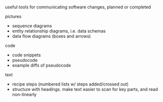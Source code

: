 
useful tools for communicating software changes, planned or completed

pictures
- sequence diagrams
- entity relationship diagrams, i.e. data schemas
- data flow diagrams (boxes and arrows)

code
- code snippets
- pseudocode
- example diffs of pseudocode

text
- recipe steps (numbered lists w/ steps added/crossed out)
- structure with headings. make text easier to scan for key parts, and read non-linearly
